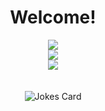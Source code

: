
<div id="github-page-view-count" align="center">
  <img src="https://komarev.com/ghpvc/?username=nater0000&style=flat-square&color=blue" alt=""/>
</div>
<div id="welcome" align="center">
<h1>
  Welcome!
</h1>
</div>

<div id="stats" align="center">
    <img src="https://github-readme-streak-stats.herokuapp.com/?user=nater0000&theme=dark&background=000000" />
</div>
<div id="github-stats" align="center">
  <a href="https://github.com/nater0000">
    <img align="top" src="https://github-readme-stats.vercel.app/api?username=nater0000&theme=transparent&hide=issues,contribs&count_private=true&hide_title=false&show_icons=true&include_all_commits=true&text_bold=false&hide_border=true" />
  </a>
</div>

<div id="langs" align="center">
  <a href="https://github.com/nater0000">
    <img align="top" src="https://github-readme-stats.vercel.app/api/top-langs/?username=nater0000&langs_count=10&layout=compact&theme=transparent&hide_title=false&hide_border=true&hide=css,html,shell" />
  </a>
</div>
<br></br>
<div id="jokes" align="center">
  <img src="https://readme-jokes.vercel.app/api?hideBorder" alt="Jokes Card" />
</div>


<!--
**nater0000/nater0000** is a ✨ _special_ ✨ repository because its `README.md` (this file) appears on your GitHub profile.

Here are some ideas to get you started:

- 🔭 I’m currently working on ...
- 🌱 I’m currently learning ...
- 👯 I’m looking to collaborate on ...
- 🤔 I’m looking for help with ...
- 💬 Ask me about ...
- 📫 How to reach me: ...
- 😄 Pronouns: ...
- ⚡ Fun fact: ...
-->
